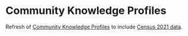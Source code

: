 # Community Knowledge Profiles
Refresh of [Community Knowledge Profiles](https://www.sheffield.gov.uk/your-city-council/community-knowledge-profiles) to include [Census 2021 data](https://www.ons.gov.uk/census). 
